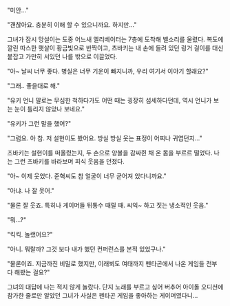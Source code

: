 "미안..." 

"괜찮아요. 충분히 이해 할 수 있으니까요. 하지만..." 

그녀가 잠시 망설이는 도중 어느새 엘리베이터는 7층에 도착해 벨소리를 울렸다. 
복도에 깔린 따스한 햇살이 황금빛으로 반짝이고, 츠바키는 내 손에 들려 있던 링거 걸이를 대신 붙잡고 가만히 서있던 나를 밖으로 이끌었다. 

"아~ 날씨 너무 좋다. 병실은 너무 기운이 빠지니까, 우리 여기서 이야기 할래요?" 

"그래.. 좋을대로 해." 

"유키 언니 말로는 무심한 척하다가도 어떤 때는 굉장히 섬세하다던데, 역시 언니가 보는 눈이 틀리지 않았나 보네요." 

"유키가 그런 말을 했어?" 

"그럼요. 아 참. 저 설현이도 봤어요. 방실 방실 웃는 표정이 어찌나 귀엽던지..." 

츠바키는 설현이를 떠올렸는지, 두 손으로 양볼을 감싸쥔 채 온 몸을 부르르 떨었다. 
나는 그런 츠바키를 바라보며 피식 웃음을 던졌다. 

"아~ 이제 웃었다. 준혁씨도 참 얼굴이 너무 굳어져 있다니까요." 

"아냐. 나 잘 웃어." 

"물론 잘 웃죠. 특히나 게이머들 뒤통수 때릴 때. 씨익~ 하고 짓는 냉소적인 웃음." 

"뭐...?" 

"킥킥. 놀랬어요?" 

"아니. 뭐랄까? 그것 보다 내가 했던 컨퍼런스를 본적 있었구나." 

"물론이죠. 지금까진 비밀로 했지만, 이래뵈도 여태까지 펜타곤에서 나온 게임들 전부 다 해봤는 걸요?" 

그녀의 대답에 나는 적지 않게 놀랐다. 
단지 노래를 부르고 싶어 버추어 아이돌 오디션에 참가한 줄로만 알았던 그녀가 사실은 펜타곤 게임을 좋아하는 게이머였다니... 